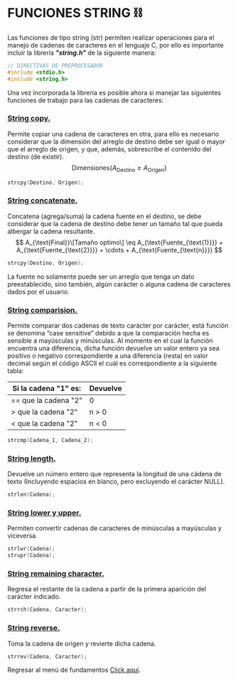 # FUNCIONES STRING :chains:
Las funciones de tipo string (str) permiten realizar operaciones para el manejo de cadenas de caracteres en el lenguaje C, por ello es importante incluir la librería <b><i>"string.h"</i></b> de la siguiente manera:
```C
// DIRECTIVAS DE PREPROCESADOR
#include <stdio.h>
#include <string.h>
```

Una vez incorporada la librería es posible ahora si manejar las siguientes funciones de trabajo para las cadenas de caracteres:
### <a href="13 - 01 - strcpy.c">String copy.</a>
Permite copiar una cadena de caracteres en otra, para ello es necesario considerar que la dimensión del arreglo de destino debe ser igual o mayor que el arreglo de origen, y que, además, sobrescribe el contenido del destino (de existir).
$$
\text{Dimensiones} \{ A_{\text{Destino}} \geq A_{\text{Origen}} \}
$$
```C
strcpy(Destino, Origen);
```

### <a href="13 - 02 - strcat.c">String concatenate.</a>
Concatena (agrega/suma) la cadena fuente en el destino, se debe considerar que la cadena de destino debe tener un tamaño tal que pueda albergar la cadena resultante.
$$
A_{\text{Final}}\[Tamaño optimo\] \eq  A_{\text{Fuente_{\text{1}}}} +  A_{\text{Fuente_{\text{2}}}} + \cdots + A_{\text{Fuente_{\text{n}}}}
$$
```C
strcpy(Destino, Origen);
```
La fuente no solamente puede ser un arreglo que tenga un dato preestablecido, sino también, algún carácter o alguna cadena de caracteres dados por el usuario.

### <a href="13 - 03 - strcmp.c">String comparision.</a>
Permite comparar dos cadenas de texto carácter por carácter, está función se denomina “case sensitive” debido a que la comparación hecha es sensible a mayúsculas y minúsculas.
Al momento en el cual la función encuentra una diferencia, dicha función devuelve un valor entero ya sea positivo o negativo correspondiente a una diferencia (resta) en valor decimal según el código ASCII el cuál es correspondiente a la siguiente tabla:

| **Si la cadena "1" es:** | **Devuelve** |
|--------------------------|--------------|
|   == que la cadena "2"   |       0      |
|    > que la cadena "2"   |     n > 0    |
|    < que la cadena "2"   |     n < 0    |

```C
strcmp(Cadena_1, Cadena_2);
```

### <a href="13 - 04 - strlen.c">String length.</a>
Devuelve un número entero que representa la longitud de una cádena de texto (Incluyendo espacios en blanco, pero excluyendo el carácter NULL).
```C
strlen(Cadena);
```

### <a href="13 - 05 - strlu.c">String lower y upper.</a>
Permiten convertir cadenas de caracteres de minúsculas a mayúsculas y viceversa.
```C
strlwr(Cadena);
strupr(Cadena);
```

### <a href="13 - 06 - strrch.c">String remaining character.</a>
Regresa el restante de la cadena a partir de la primera aparición del carácter indicado.
```C
strrch(Cadena, Caracter);
```

### <a href="13 - 07 - strrev.c">String reverse.</a>
Toma la cadena de origen y revierte dicha cadena.
```C
strrev(Cadena, Caracter);
```

Regresar al menú de fundamentos <a href="../../01 - FundamentosDeProgramacion/00 - Fundamentos.md">Click aquí</a>.